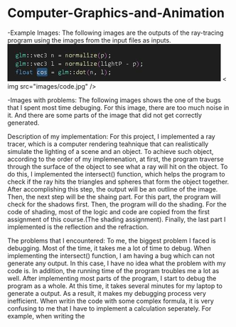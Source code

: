 # Computer-Graphics-and-Animation
-Example Images: The following images are the outputs of the ray-tracing program using the images from the input files as inputs.
![image](https://raw.githubusercontent.com/shipeng0128/Computer-Graphics-and-Animation/main/images/code.jpg)
< img src="images/code.jpg" />


-Images with problems: The following images shows the one of the bugs that I spent most time debuging.
    For this image, there are too much noise in it. And there are some parts of the image that did not get correctly generated.
  
  

Description of my implementation:
    For this project, I implemented a ray tracer, which is a computer rendering teahnique that can realistically simulate the lighting of a scene and an object.
To achieve such object, according to the order of my implemenation, at first, the program traverse through the surface of the object to see what a ray will hit 
on the object. To do this, I implemented the intersect() function, which helps the program to check if the ray hits the triangles and spheres that form the 
object together. After accomplishing this step, the output will be an outline of the image. Then, the next step will be the shaing part. For this part, the 
program will check for the shadows first. Then, the program will do the shading. For the code of shading, most of the logic and code are copied from the first 
assignment of this course.(The shading assignment). Finally, the last part I implemented is the reflection and the refraction.

The problems that I encountered:
    To me, the biggest problem I faced is debugging. Most of the time, it takes me a lot of time to debug. When implementing the intersect() function,
I am having a bug which can not generate any output. In this case, I have no idea what the problem with my code is. In addition, the running time of the 
program troubles me a lot as well. After implementing most parts of the program, I start to debug the program as a whole. At this time, it takes several minutes
for my laptop to generate a output. As a result, it makes my debugging process very inefficient. 
    When writin the code with some complex formula, it is very confusing to me that I have to implement a calculation seperately. For example, when writing the
